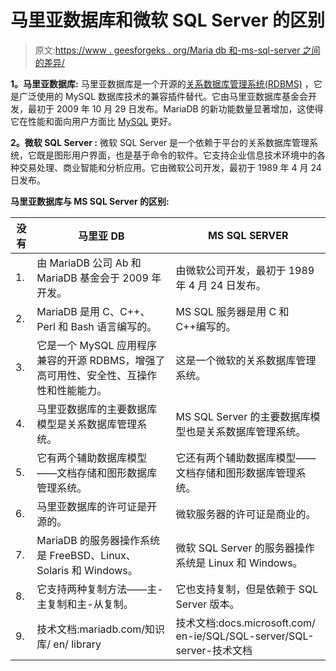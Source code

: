 # 马里亚数据库和微软 SQL Server 的区别

> 原文:[https://www . geesforgeks . org/Maria db 和-ms-sql-server 之间的差异/](https://www.geeksforgeeks.org/difference-between-mariadb-and-ms-sql-server/)

**1。马里亚数据库:**
马里亚数据库是一个开源的[关系数据库管理系统(RDBMS)](https://www.geeksforgeeks.org/difference-between-rdbms-and-dbms/) ，它是广泛使用的 MySQL 数据库技术的兼容插件替代。它由马里亚数据库基金会开发，最初于 2009 年 10 月 29 日发布。MariaDB 的新功能数量显著增加，这使得它在性能和面向用户方面比 [MySQL](https://www.geeksforgeeks.org/mysql-common-mysql-queries/) 更好。

**2。微软 SQL Server :**
微软 SQL Server 是一个依赖于平台的关系数据库管理系统，它既是图形用户界面，也是基于命令的软件。它支持企业信息技术环境中的各种交易处理、商业智能和分析应用。它由微软公司开发，最初于 1989 年 4 月 24 日发布。

**马里亚数据库与 MS SQL Server 的区别:**

<center>

| 没有 | 马里亚 DB | MS SQL SERVER |
| --- | --- | --- |
| 1. | 由 MariaDB 公司 Ab 和 MariaDB 基金会于 2009 年开发。 | 由微软公司开发，最初于 1989 年 4 月 24 日发布。 |
| 2. | MariaDB 是用 C、C++、Perl 和 Bash 语言编写的。 | MS SQL 服务器是用 C 和 C++编写的。 |
| 3. | 它是一个 MySQL 应用程序兼容的开源 RDBMS，增强了高可用性、安全性、互操作性和性能能力。 | 这是一个微软的关系数据库管理系统。 |
| 4. | 马里亚数据库的主要数据库模型是关系数据库管理系统。 | MS SQL Server 的主要数据库模型也是关系数据库管理系统。 |
| 5. | 它有两个辅助数据库模型——文档存储和图形数据库管理系统。 | 它还有两个辅助数据库模型——文档存储和图形数据库管理系统。 |
| 6. | 马里亚数据库的许可证是开源的。 | 微软服务器的许可证是商业的。 |
| 7. | MariaDB 的服务器操作系统是 FreeBSD、Linux、Solaris 和 Windows。 | 微软 SQL Server 的服务器操作系统是 Linux 和 Windows。 |
| 8. | 它支持两种复制方法——主-主复制和主-从复制。 | 它也支持复制，但是依赖于 SQL Server 版本。 |
| 9. | 技术文档:mariadb.com/知识库/ en/ library | 技术文档:docs.microsoft.com/ en-ie/SQL/SQL-server/SQL-server-技术文档 |

</center>